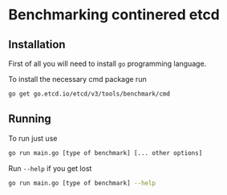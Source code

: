 # Benchmarking continered etcd

## Installation

First of all you will need to install `go` programming language.

To install the necessary cmd package run

```bash
go get go.etcd.io/etcd/v3/tools/benchmark/cmd
```

## Running

To run just use

```bash
go run main.go [type of benchmark] [... other options]
```


Run `--help` if you get lost
```bash
go run main.go [type of benchmark] --help
```
